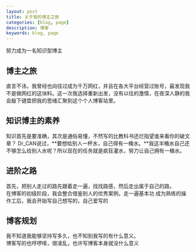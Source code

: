 ```yaml
---
layout: post
title: 关于我的博主之旅
categories: [blog, page]
description: 博客
keywords: blog, page
---
```

努力成为一名知识型博主


## 博主之旅
直言不讳，我曾经也向往过成为千万网红，并且在各大平台经营过账号，最发现我不是做网红的这块料。这一次我选择重新出发，没有以往的激情，在夜深人静的我会敲下键盘把我的思绪汇聚到这个个人博客站里。

## 知识博主的素养
知识首先是要准确，其次是通俗易懂，不然写的比教科书还烂指望谁来看你的破文章？
Dr_CAN说过，**要想给别人一杯水，自己得有一桶水。**我这半桶水自己还不够怎么给别人水呢？所以现在的任务就是疯狂灌水，努力让自己拥有一桶水。

## 进阶之路
首先，把别人走过的路先跟着走一遍，找找路感，然后走出属于自己的路。  
在博客的初级阶段，我会整合借鉴别人的优秀案例，走一遍基本功
成为熟练的操作工后，我会开始写自己想写的，自己爱写的

## 博客规划
我不知道我能够坚持写多久，也不知到我写的有什么意义。  
博客写的也哼啰嗦，很凌乱，也许写博客本身就没什么意义


